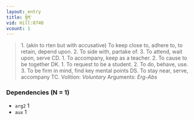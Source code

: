 ```yaml
---
layout: entry
title: སྟེན་
vid: Hill:0740
vcount: 1
---
```

> 1\. (akin to rten but with accusative) To keep close to, adhere to, to retain, depend upon\. 2\. To side with, partake of\. 3\. To attend, wait upon, serve CD\. 1\. To accompany, keep as a teacher\. 2\. To cause to be together DK\. 1\. To request to be a student\. 2\. To do, behave, use\. 3\. To be firm in mind, find key mental points DS\. To stay near, serve, accompany TC\.
> Volition: _Voluntary_
> Arguments: _Erg-Abs_


### Dependencies (N = 1)
* `arg2` 1
* `aux` 1
